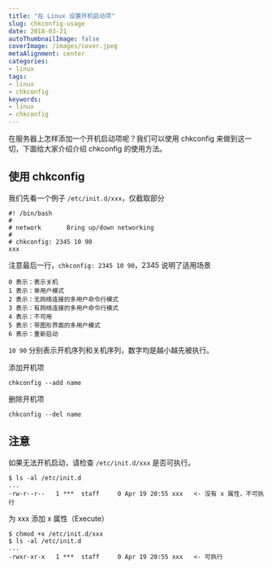 ```yaml
---
title: "在 Linux 设置开机启动项"
slug: chkconfig-usage
date: 2018-03-21
autoThumbnailImage: false
coverImage: /images/cover.jpeg
metaAlignment: center
categories:
- linux
tags:
- linux
- chkconfig
keywords:
- linux
- chkconfig
---
```


在服务器上怎样添加一个开机启动项呢？我们可以使用 chkconfig 来做到这一切，下面给大家介绍介绍 chkconfig 的使用方法。

<!--more-->

## 使用 chkconfig

我们先看一个例子 `/etc/init.d/xxx`，仅截取部分

```shell
#! /bin/bash
#
# network       Bring up/down networking
#
# chkconfig: 2345 10 90
xxx
```

注意最后一行，`chkconfig: 2345 10 90`，2345 说明了适用场景

```shell
0 表示：表示关机
1 表示：单用户模式
2 表示：无网络连接的多用户命令行模式
3 表示：有网络连接的多用户命令行模式
4 表示：不可用
5 表示：带图形界面的多用户模式
6 表示：重新启动
```

`10 90`  分别表示开机序列和关机序列，数字均是越小越先被执行。

添加开机项

```shell
chkconfig --add name
```

删除开机项

```shell
chkconfig --del name
```

## 注意

如果无法开机启动，请检查 `/etc/init.d/xxx` 是否可执行。

```shell
$ ls -al /etc/init.d
...
-rw-r--r--   1 ***  staff     0 Apr 19 20:55 xxx   <- 没有 x 属性，不可执行
```

为 xxx 添加 x 属性（Execute）

```
$ chmod +x /etc/init.d/xxx
$ ls -al /etc/init.d
...
-rwxr-xr-x   1 ***  staff     0 Apr 19 20:55 xxx   <- 可执行
```
